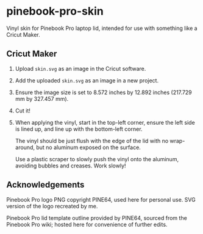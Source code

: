 # pinebook-pro-skin

Vinyl skin for Pinebook Pro laptop lid, intended for use with something like a Cricut Maker.

## Cricut Maker

1. Upload `skin.svg` as an image in the Cricut software.

2. Add the uploaded `skin.svg` as an image in a new project.

3. Ensure the image size is set to 8.572 inches by 12.892 inches (217.729 mm by 327.457 mm).

4. Cut it!

5. When applying the vinyl, start in the top-left corner, ensure the left side is lined up, and line up with the bottom-left corner.

   The vinyl should be just flush with the edge of the lid with no wrap-around, but no aluminum exposed on the surface.

   Use a plastic scraper to slowly push the vinyl onto the aluminum, avoiding bubbles and creases. Work slowly!

## Acknowledgements

Pinebook Pro logo PNG copyright PINE64, used here for personal use. SVG version of the logo recreated by me.

Pinebook Pro lid template outline provided by PINE64, sourced from the Pinebook Pro wiki; hosted here for convenience of further edits.
